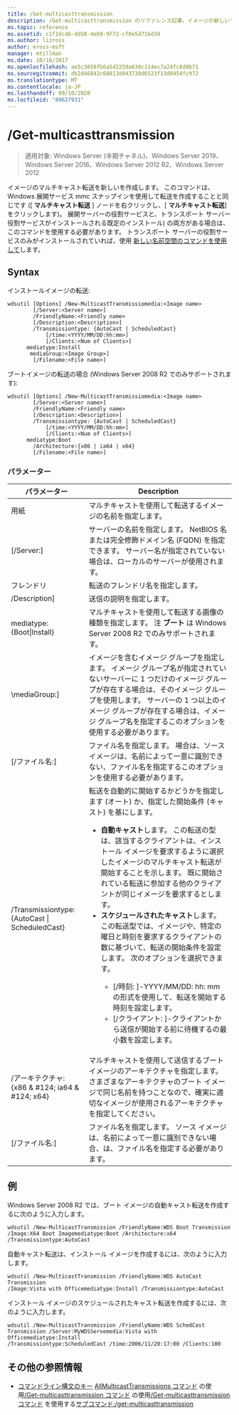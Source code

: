 ```yaml
---
title: /Get-multicasttransmission
description: /Get-multicasttransmission のリファレンス記事。イメージの新しいマルチキャスト転送を作成します。
ms.topic: reference
ms.assetid: c1f1dc46-dd50-4eb9-9f72-cf0e5d71bd3d
ms.author: lizross
author: eross-msft
manager: mtillman
ms.date: 10/16/2017
ms.openlocfilehash: ae5c3056fb6a5d2259a630c114ec7a24fc8d0b71
ms.sourcegitcommit: db2d46842c68813d043738d6523f13d8454fc972
ms.translationtype: MT
ms.contentlocale: ja-JP
ms.lasthandoff: 09/10/2020
ms.locfileid: "89627931"
---
```

# <a name="new-multicasttransmission"></a>/Get-multicasttransmission

> 適用対象: Windows Server (半期チャネル)、Windows Server 2019、Windows Server 2016、Windows Server 2012 R2、Windows Server 2012

イメージのマルチキャスト転送を新しいを作成します。 このコマンドは、Windows 展開サービス mmc スナップインを使用して転送を作成することと同じです ([ **マルチキャスト転送** ] ノードを右クリックし、[ **マルチキャスト転送**] をクリックします)。 展開サーバーの役割サービスと、トランスポート サーバー役割サービスがインストールされる既定のインストール) の両方がある場合は、このコマンドを使用する必要があります。 トランスポート サーバーの役割サービスのみがインストールされていれば、使用 [新しい名前空間のコマンドを使用して](using-the-new-namespace-command.md)します。
## <a name="syntax"></a>Syntax
インストールイメージの転送:
```
wdsutil [Options] /New-MulticastTransmissiomedia:<Image name>
        [/Server:<Server name>]
        /FriendlyName:<Friendly name>
        [/Description:<Description>]
        /Transmissiontype: {AutoCast | ScheduledCast}
            [/time:<YYYY/MM/DD:hh:mm>]
            [/Clients:<Num of Clients>]
      mediatype:Install
       mediaGroup:<Image Group>]
        [/Filename:<File name>]
```
ブートイメージの転送の場合 (Windows Server 2008 R2 でのみサポートされます):
```
wdsutil [Options] /New-MulticastTransmissiomedia:<Image name>
        [/Server:<Server name>]
        /FriendlyName:<Friendly name>
        [/Description:<Description>]
        /Transmissiontype: {AutoCast | ScheduledCast}
            [/time:<YYYY/MM/DD:hh:mm>]
            [/Clients:<Num of Clients>]
      mediatype:Boot
        /Architecture:{x86 | ia64 | x64}
        [/Filename:<File name>]
```
### <a name="parameters"></a>パラメーター
|パラメーター|Description|
|-------|--------|
用紙<Image name>|マルチキャストを使用して転送するイメージの名前を指定します。|
|[/Server:<Server name>]|サーバーの名前を指定します。 NetBIOS 名または完全修飾ドメイン名 (FQDN) を指定できます。 サーバー名が指定されていない場合は、ローカルのサーバーが使用されます。|
|フレンドリ<Friendly name>|転送のフレンドリ名を指定します。|
|/Description<Description>]|送信の説明を指定します。|
mediatype: {Boot&#124;Install}|マルチキャストを使用して転送する画像の種類を指定します。 注 **ブート** は Windows Server 2008 R2 でのみサポートされます。|
|\mediaGroup:<Image group name>]|イメージを含むイメージ グループを指定します。 イメージ グループ名が指定されていないサーバーに 1 つだけのイメージ グループが存在する場合は、そのイメージ グループを使用します。 サーバーの 1 つ以上のイメージ グループが存在する場合は、イメージ グループ名を指定するこのオプションを使用する必要があります。|
|[/ファイル名:<File name>]|ファイル名を指定します。 場合は、ソース イメージは、名前によって一意に識別できない、ファイル名を指定するこのオプションを使用する必要があります。|
|/Transmissiontype: {AutoCast &#124; ScheduledCast}|転送を自動的に開始するかどうかを指定します (オート) か、指定した開始条件 (キャスト) を基にします。<p><ul><li>**自動キャスト**します。 この転送の型は、該当するクライアントは、インストール イメージを要求するように選択したイメージのマルチキャスト転送が開始することを示します。 既に開始されている転送に参加する他のクライアントが同じイメージを要求するとします。</li><li>**スケジュールされたキャスト**します。 この転送型では、イメージや、特定の曜日と時刻を要求するクライアントの数に基づいて、転送の開始条件を設定します。 次のオプションを選択できます。<p><ul><li>[/時刻: <time> ]-YYYY/MM/DD: hh: mm の形式を使用して、転送を開始する時刻を設定します。</li><li>[/クライアント: <Number of clients>]-クライアントから送信が開始する前に待機するの最小数を設定します。</li></ul></li></ul>|
|/アーキテクチャ: {x86 & #124; ia64 & #124; x64}|マルチキャストを使用して送信するブート イメージのアーキテクチャを指定します。 さまざまなアーキテクチャのブート イメージで同じ名前を持つことなので、確実に適切なイメージが使用されるアーキテクチャを指定してください。|
|[/ファイル名:<File name>]|ファイル名を指定します。 ソース イメージは、名前によって一意に識別できない場合、は、ファイル名を指定する必要があります。|
## <a name="examples"></a>例
Windows Server 2008 R2 では、ブート イメージの自動キャスト転送を作成するに次のように入力します。
```
wdsutil /New-MulticastTransmission /FriendlyName:WDS Boot Transmission
/Image:X64 Boot Imagemediatype:Boot /Architecture:x64 /Transmissiontype:AutoCast
```
自動キャスト転送は、インストール イメージを作成するには、次のように入力します。
```
wdsutil /New-MulticastTransmission /FriendlyName:WDS AutoCast Transmission
/Image:Vista with Officemediatype:Install /Transmissiontype:AutoCast
```
インストール イメージのスケジュールされたキャスト転送を作成するには、次のように入力します。
```
wdsutil /New-MulticastTransmission /FriendlyName:WDS SchedCast Transmission /Server:MyWDSServemedia:Vista with Officemediatype:Install
/Transmissiontype:ScheduledCast /time:2006/11/20:17:00 /Clients:100
```
## <a name="additional-references"></a>その他の参照情報
- [コマンドライン構文のキー](command-line-syntax-key.md) 
[AllMulticastTransmissions コマンド](using-the-get-allmulticasttransmissions-command.md) 
 の使用[/Get-multicasttransmission コマンド](using-the-get-multicasttransmission-command.md) 
 の使用[/Get-multicasttransmission コマンド](using-the-remove-multicasttransmission-command.md) 
 を使用する[サブコマンド:/get-multicasttransmission](subcommand-start-multicasttransmission.md)

